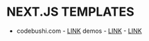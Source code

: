 # NEXT.JS TEMPLATES

* codebushi.com - [LINK](https://codebushi.com/nextjs-website-starters/)
  demos - [LINK](http://nextjs-forty.surge.sh)
        - [LINK](http://nextjs-dimension.surge.sh/)
